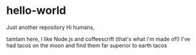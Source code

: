 hello-world
===========

Just another repository
Hi humans,

tamtam here, I like Node.js and coffeescrift (that's what i'm made of!)
I've had tacos on the moon and find them far superior to earth tacos 
